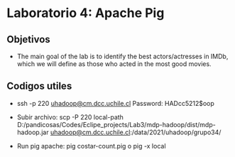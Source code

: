 # Laboratorio 4: Apache Pig
## Objetivos

- The main goal of the lab is to identify the best actors/actresses in IMDb, which we will define as those who
acted in the most good movies.

## Codigos utiles
- ssh -p 220 uhadoop@cm.dcc.uchile.cl
Password: HADcc5212$oop

- Subir archivo: scp -P 220 local-path D:/pandicosas/Codes/Eclipe_projects/Lab3/mdp-hadoop/dist/mdp-hadoop.jar uhadoop@cm.dcc.uchile.cl:/data/2021/uhadoop/grupo34/
- Run pig apache: pig costar-count.pig o pig -x local
